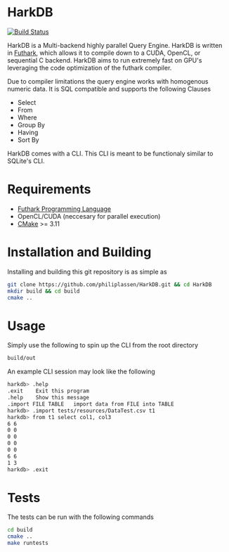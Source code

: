 # HarkDB
[![Build Status](https://travis-ci.org/philass/HarkDB.svg?branch=master)](https://travis-ci.org/philass/HarkDB)

HarkDB is a Multi-backend highly parallel Query Engine. HarkDB is written in [Futhark](https://github.com/diku-dk/futhark), 
which allows it to compile down to a CUDA, OpenCL, or sequential C backend. 
HarkDB aims to run extremely fast on GPU's leveraging the code optimization of the futhark compiler.

Due to compiler limitations the query engine works with homogenous numeric data. It is SQL compatible and supports
the following Clauses
- Select
- From 
- Where
- Group By
- Having
- Sort By

HarkDB comes with a CLI. This CLI is meant to be functionaly similar to SQLite's CLI. 

# Requirements

- [Futhark Programming Language](https://github.com/diku-dk/futhark) 
- OpenCL/CUDA (neccesary for parallel execution)
- [CMake](https://cmake.org/download/) >= 3.11


# Installation and Building

Installing and building this git repository is as simple as
```bash
git clone https://github.com/philiplassen/HarkDB.git && cd HarkDB
mkdir build && cd build
cmake ..
```

# Usage

Simply use the following to spin up the CLI from the root directory
```bash
build/out
```
An example CLI session may look like the following
```bash
harkdb> .help
.exit 	 Exit this program
.help 	 Show this message
.import FILE TABLE 	 import data from FILE into TABLE
harkdb> .import tests/resources/DataTest.csv t1
harkdb> from t1 select col1, col3
6 6
0 0
0 0
0 0
0 0
6 6
1 3
harkdb> .exit
```

# Tests

The tests can be run with the following commands

```bash
cd build
cmake ..
make runtests
```
